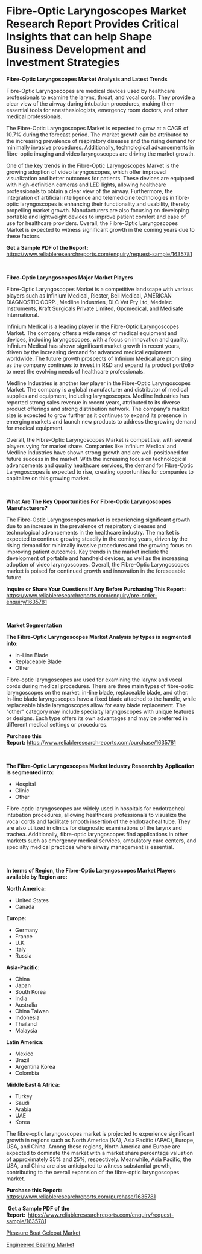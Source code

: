 <p><h1>Fibre-Optic Laryngoscopes Market Research Report Provides Critical Insights that can help Shape Business Development and Investment Strategies</h1></p><p><strong>Fibre-Optic Laryngoscopes Market Analysis and Latest Trends</strong></p>
<p><p>Fibre-Optic Laryngoscopes are medical devices used by healthcare professionals to examine the larynx, throat, and vocal cords. They provide a clear view of the airway during intubation procedures, making them essential tools for anesthesiologists, emergency room doctors, and other medical professionals. </p><p>The Fibre-Optic Laryngoscopes Market is expected to grow at a CAGR of 10.7% during the forecast period. The market growth can be attributed to the increasing prevalence of respiratory diseases and the rising demand for minimally invasive procedures. Additionally, technological advancements in fibre-optic imaging and video laryngoscopes are driving the market growth. </p><p>One of the key trends in the Fibre-Optic Laryngoscopes Market is the growing adoption of video laryngoscopes, which offer improved visualization and better outcomes for patients. These devices are equipped with high-definition cameras and LED lights, allowing healthcare professionals to obtain a clear view of the airway. Furthermore, the integration of artificial intelligence and telemedicine technologies in fibre-optic laryngoscopes is enhancing their functionality and usability, thereby propelling market growth. Manufacturers are also focusing on developing portable and lightweight devices to improve patient comfort and ease of use for healthcare providers. Overall, the Fibre-Optic Laryngoscopes Market is expected to witness significant growth in the coming years due to these factors.</p></p>
<p><strong>Get a Sample PDF of the Report:&nbsp;</strong> <a href="https://www.reliableresearchreports.com/enquiry/request-sample/1635781">https://www.reliableresearchreports.com/enquiry/request-sample/1635781</a></p>
<p>&nbsp;</p>
<p><strong>Fibre-Optic Laryngoscopes Major Market Players</strong></p>
<p><p>Fibre-Optic Laryngoscopes Market is a competitive landscape with various players such as Infinium Medical, Riester, Bell Medical, AMERICAN DIAGNOSTIC CORP., Medline Industries, DLC Vet Pty Ltd, Medelec Instruments, Kraft Surgicals Private Limited, Gpcmedical, and Medisafe International.</p><p>Infinium Medical is a leading player in the Fibre-Optic Laryngoscopes Market. The company offers a wide range of medical equipment and devices, including laryngoscopes, with a focus on innovation and quality. Infinium Medical has shown significant market growth in recent years, driven by the increasing demand for advanced medical equipment worldwide. The future growth prospects of Infinium Medical are promising as the company continues to invest in R&D and expand its product portfolio to meet the evolving needs of healthcare professionals.</p><p>Medline Industries is another key player in the Fibre-Optic Laryngoscopes Market. The company is a global manufacturer and distributor of medical supplies and equipment, including laryngoscopes. Medline Industries has reported strong sales revenue in recent years, attributed to its diverse product offerings and strong distribution network. The company's market size is expected to grow further as it continues to expand its presence in emerging markets and launch new products to address the growing demand for medical equipment.</p><p>Overall, the Fibre-Optic Laryngoscopes Market is competitive, with several players vying for market share. Companies like Infinium Medical and Medline Industries have shown strong growth and are well-positioned for future success in the market. With the increasing focus on technological advancements and quality healthcare services, the demand for Fibre-Optic Laryngoscopes is expected to rise, creating opportunities for companies to capitalize on this growing market.</p></p>
<p>&nbsp;</p>
<p><strong>What Are The Key Opportunities For Fibre-Optic Laryngoscopes Manufacturers?</strong></p>
<p><p>The Fibre-Optic Laryngoscopes market is experiencing significant growth due to an increase in the prevalence of respiratory diseases and technological advancements in the healthcare industry. The market is expected to continue growing steadily in the coming years, driven by the rising demand for minimally invasive procedures and the growing focus on improving patient outcomes. Key trends in the market include the development of portable and handheld devices, as well as the increasing adoption of video laryngoscopes. Overall, the Fibre-Optic Laryngoscopes market is poised for continued growth and innovation in the foreseeable future.</p></p>
<p><strong>Inquire or Share Your Questions If Any Before Purchasing This Report:</strong> <a href="https://www.reliableresearchreports.com/enquiry/pre-order-enquiry/1635781">https://www.reliableresearchreports.com/enquiry/pre-order-enquiry/1635781</a></p>
<p>&nbsp;</p>
<p><strong>Market Segmentation</strong></p>
<p><strong>The Fibre-Optic Laryngoscopes Market Analysis by types is segmented into:</strong></p>
<p><ul><li>In-Line Blade</li><li>Replaceable Blade</li><li>Other</li></ul></p>
<p><p>Fibre-optic laryngoscopes are used for examining the larynx and vocal cords during medical procedures. There are three main types of fibre-optic laryngoscopes on the market: in-line blade, replaceable blade, and other. In-line blade laryngoscopes have a fixed blade attached to the handle, while replaceable blade laryngoscopes allow for easy blade replacement. The "other" category may include specialty laryngoscopes with unique features or designs. Each type offers its own advantages and may be preferred in different medical settings or procedures.</p></p>
<p><strong>Purchase this Report:&nbsp;</strong><a href="https://www.reliableresearchreports.com/purchase/1635781">https://www.reliableresearchreports.com/purchase/1635781</a></p>
<p>&nbsp;</p>
<p><strong>The Fibre-Optic Laryngoscopes Market Industry Research by Application is segmented into:</strong></p>
<p><ul><li>Hospital</li><li>Clinic</li><li>Other</li></ul></p>
<p><p>Fibre-optic laryngoscopes are widely used in hospitals for endotracheal intubation procedures, allowing healthcare professionals to visualize the vocal cords and facilitate smooth insertion of the endotracheal tube. They are also utilized in clinics for diagnostic examinations of the larynx and trachea. Additionally, fibre-optic laryngoscopes find applications in other markets such as emergency medical services, ambulatory care centers, and specialty medical practices where airway management is essential.</p></p>
<p>&nbsp;</p>
<p><strong>In terms of Region, the Fibre-Optic Laryngoscopes Market Players available by Region are:</strong></p>
<p>
    <p> <strong> North America: </strong>
        <ul>
            <li>United States</li>
            <li>Canada</li>
        </ul>
        </p> 
    <p> <strong> Europe: </strong>
        <ul>
            <li>Germany</li>
            <li>France</li>
            <li>U.K.</li>
            <li>Italy</li>
            <li>Russia</li>
        </ul>
        </p> 
    <p> <strong> Asia-Pacific: </strong>
        <ul>
            <li>China</li>
            <li>Japan</li>
            <li>South Korea</li>
            <li>India</li>
            <li>Australia</li>
            <li>China Taiwan</li>
            <li>Indonesia</li>
            <li>Thailand</li>
            <li>Malaysia</li>
        </ul>
        </p> 
    <p> <strong> Latin America: </strong>
        <ul>
            <li>Mexico</li>
            <li>Brazil</li>
            <li>Argentina Korea</li>
            <li>Colombia</li>
        </ul>
        </p> 
    <p> <strong> Middle East & Africa: </strong>
        <ul>
            <li>Turkey</li>
            <li>Saudi</li>
            <li>Arabia</li>
            <li>UAE</li>
            <li>Korea</li>
        </ul>
    </p>
    </p>
<p><p>The fibre-optic laryngoscopes market is projected to experience significant growth in regions such as North America (NA), Asia Pacific (APAC), Europe, USA, and China. Among these regions, North America and Europe are expected to dominate the market with a market share percentage valuation of approximately 35% and 25%, respectively. Meanwhile, Asia Pacific, the USA, and China are also anticipated to witness substantial growth, contributing to the overall expansion of the fibre-optic laryngoscopes market.</p></p>
<p><strong>Purchase this Report: </strong><a href="https://www.reliableresearchreports.com/purchase/1635781">https://www.reliableresearchreports.com/purchase/1635781</a></p>
<p>&nbsp;<strong>Get a Sample PDF of the Report:&nbsp;&nbsp;</strong><a href="https://www.reliableresearchreports.com/enquiry/request-sample/1635781">https://www.reliableresearchreports.com/enquiry/request-sample/1635781</a></p>
<p><strong></strong></p>
<p><p><a href="https://issuu.com/reportprime-2/docs/pleasure-boat-gelcoat-market-size-2030.pptx">Pleasure Boat Gelcoat Market</a></p><p><a href="https://issuu.com/reportprime-2/docs/engineered-bearing-market-size-2030.pptx">Engineered Bearing Market</a></p></p>